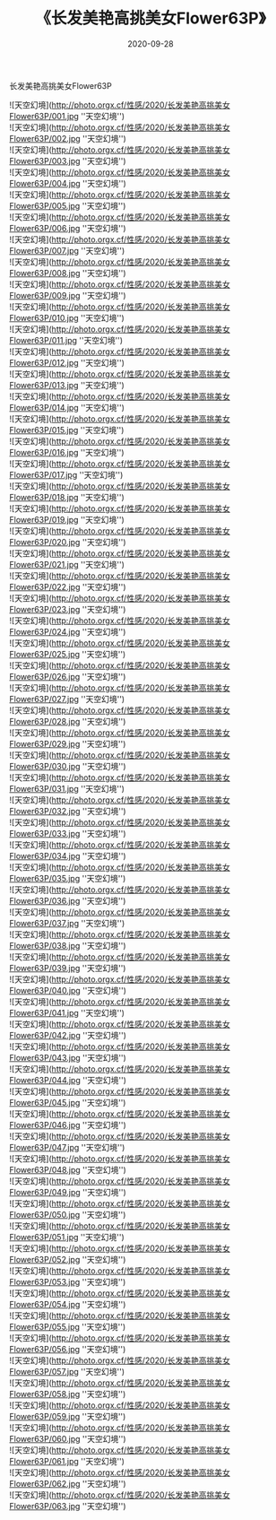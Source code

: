 ﻿---
layout: post
title:  《长发美艳高挑美女Flower63P》
date:   2020-09-28
image: http://photo.orgx.cf/性感/2020/长发美艳高挑美女Flower63P/000.jpg
categories: [美女, 性感, 泳衣]
---

长发美艳高挑美女Flower63P



![天空幻境](http://photo.orgx.cf/性感/2020/长发美艳高挑美女Flower63P/001.jpg ''天空幻境'') <br>
![天空幻境](http://photo.orgx.cf/性感/2020/长发美艳高挑美女Flower63P/002.jpg ''天空幻境'') <br>
![天空幻境](http://photo.orgx.cf/性感/2020/长发美艳高挑美女Flower63P/003.jpg ''天空幻境'') <br>
![天空幻境](http://photo.orgx.cf/性感/2020/长发美艳高挑美女Flower63P/004.jpg ''天空幻境'') <br>
![天空幻境](http://photo.orgx.cf/性感/2020/长发美艳高挑美女Flower63P/005.jpg ''天空幻境'') <br>
![天空幻境](http://photo.orgx.cf/性感/2020/长发美艳高挑美女Flower63P/006.jpg ''天空幻境'') <br>
![天空幻境](http://photo.orgx.cf/性感/2020/长发美艳高挑美女Flower63P/007.jpg ''天空幻境'') <br>
![天空幻境](http://photo.orgx.cf/性感/2020/长发美艳高挑美女Flower63P/008.jpg ''天空幻境'') <br>
![天空幻境](http://photo.orgx.cf/性感/2020/长发美艳高挑美女Flower63P/009.jpg ''天空幻境'') <br>
![天空幻境](http://photo.orgx.cf/性感/2020/长发美艳高挑美女Flower63P/010.jpg ''天空幻境'') <br>
![天空幻境](http://photo.orgx.cf/性感/2020/长发美艳高挑美女Flower63P/011.jpg ''天空幻境'') <br>
![天空幻境](http://photo.orgx.cf/性感/2020/长发美艳高挑美女Flower63P/012.jpg ''天空幻境'') <br>
![天空幻境](http://photo.orgx.cf/性感/2020/长发美艳高挑美女Flower63P/013.jpg ''天空幻境'') <br>
![天空幻境](http://photo.orgx.cf/性感/2020/长发美艳高挑美女Flower63P/014.jpg ''天空幻境'') <br>
![天空幻境](http://photo.orgx.cf/性感/2020/长发美艳高挑美女Flower63P/015.jpg ''天空幻境'') <br>
![天空幻境](http://photo.orgx.cf/性感/2020/长发美艳高挑美女Flower63P/016.jpg ''天空幻境'') <br>
![天空幻境](http://photo.orgx.cf/性感/2020/长发美艳高挑美女Flower63P/017.jpg ''天空幻境'') <br>
![天空幻境](http://photo.orgx.cf/性感/2020/长发美艳高挑美女Flower63P/018.jpg ''天空幻境'') <br>
![天空幻境](http://photo.orgx.cf/性感/2020/长发美艳高挑美女Flower63P/019.jpg ''天空幻境'') <br>
![天空幻境](http://photo.orgx.cf/性感/2020/长发美艳高挑美女Flower63P/020.jpg ''天空幻境'') <br>
![天空幻境](http://photo.orgx.cf/性感/2020/长发美艳高挑美女Flower63P/021.jpg ''天空幻境'') <br>
![天空幻境](http://photo.orgx.cf/性感/2020/长发美艳高挑美女Flower63P/022.jpg ''天空幻境'') <br>
![天空幻境](http://photo.orgx.cf/性感/2020/长发美艳高挑美女Flower63P/023.jpg ''天空幻境'') <br>
![天空幻境](http://photo.orgx.cf/性感/2020/长发美艳高挑美女Flower63P/024.jpg ''天空幻境'') <br>
![天空幻境](http://photo.orgx.cf/性感/2020/长发美艳高挑美女Flower63P/025.jpg ''天空幻境'') <br>
![天空幻境](http://photo.orgx.cf/性感/2020/长发美艳高挑美女Flower63P/026.jpg ''天空幻境'') <br>
![天空幻境](http://photo.orgx.cf/性感/2020/长发美艳高挑美女Flower63P/027.jpg ''天空幻境'') <br>
![天空幻境](http://photo.orgx.cf/性感/2020/长发美艳高挑美女Flower63P/028.jpg ''天空幻境'') <br>
![天空幻境](http://photo.orgx.cf/性感/2020/长发美艳高挑美女Flower63P/029.jpg ''天空幻境'') <br>
![天空幻境](http://photo.orgx.cf/性感/2020/长发美艳高挑美女Flower63P/030.jpg ''天空幻境'') <br>
![天空幻境](http://photo.orgx.cf/性感/2020/长发美艳高挑美女Flower63P/031.jpg ''天空幻境'') <br>
![天空幻境](http://photo.orgx.cf/性感/2020/长发美艳高挑美女Flower63P/032.jpg ''天空幻境'') <br>
![天空幻境](http://photo.orgx.cf/性感/2020/长发美艳高挑美女Flower63P/033.jpg ''天空幻境'') <br>
![天空幻境](http://photo.orgx.cf/性感/2020/长发美艳高挑美女Flower63P/034.jpg ''天空幻境'') <br>
![天空幻境](http://photo.orgx.cf/性感/2020/长发美艳高挑美女Flower63P/035.jpg ''天空幻境'') <br>
![天空幻境](http://photo.orgx.cf/性感/2020/长发美艳高挑美女Flower63P/036.jpg ''天空幻境'') <br>
![天空幻境](http://photo.orgx.cf/性感/2020/长发美艳高挑美女Flower63P/037.jpg ''天空幻境'') <br>
![天空幻境](http://photo.orgx.cf/性感/2020/长发美艳高挑美女Flower63P/038.jpg ''天空幻境'') <br>
![天空幻境](http://photo.orgx.cf/性感/2020/长发美艳高挑美女Flower63P/039.jpg ''天空幻境'') <br>
![天空幻境](http://photo.orgx.cf/性感/2020/长发美艳高挑美女Flower63P/040.jpg ''天空幻境'') <br>
![天空幻境](http://photo.orgx.cf/性感/2020/长发美艳高挑美女Flower63P/041.jpg ''天空幻境'') <br>
![天空幻境](http://photo.orgx.cf/性感/2020/长发美艳高挑美女Flower63P/042.jpg ''天空幻境'') <br>
![天空幻境](http://photo.orgx.cf/性感/2020/长发美艳高挑美女Flower63P/043.jpg ''天空幻境'') <br>
![天空幻境](http://photo.orgx.cf/性感/2020/长发美艳高挑美女Flower63P/044.jpg ''天空幻境'') <br>
![天空幻境](http://photo.orgx.cf/性感/2020/长发美艳高挑美女Flower63P/045.jpg ''天空幻境'') <br>
![天空幻境](http://photo.orgx.cf/性感/2020/长发美艳高挑美女Flower63P/046.jpg ''天空幻境'') <br>
![天空幻境](http://photo.orgx.cf/性感/2020/长发美艳高挑美女Flower63P/047.jpg ''天空幻境'') <br>
![天空幻境](http://photo.orgx.cf/性感/2020/长发美艳高挑美女Flower63P/048.jpg ''天空幻境'') <br>
![天空幻境](http://photo.orgx.cf/性感/2020/长发美艳高挑美女Flower63P/049.jpg ''天空幻境'') <br>
![天空幻境](http://photo.orgx.cf/性感/2020/长发美艳高挑美女Flower63P/050.jpg ''天空幻境'') <br>
![天空幻境](http://photo.orgx.cf/性感/2020/长发美艳高挑美女Flower63P/051.jpg ''天空幻境'') <br>
![天空幻境](http://photo.orgx.cf/性感/2020/长发美艳高挑美女Flower63P/052.jpg ''天空幻境'') <br>
![天空幻境](http://photo.orgx.cf/性感/2020/长发美艳高挑美女Flower63P/053.jpg ''天空幻境'') <br>
![天空幻境](http://photo.orgx.cf/性感/2020/长发美艳高挑美女Flower63P/054.jpg ''天空幻境'') <br>
![天空幻境](http://photo.orgx.cf/性感/2020/长发美艳高挑美女Flower63P/055.jpg ''天空幻境'') <br>
![天空幻境](http://photo.orgx.cf/性感/2020/长发美艳高挑美女Flower63P/056.jpg ''天空幻境'') <br>
![天空幻境](http://photo.orgx.cf/性感/2020/长发美艳高挑美女Flower63P/057.jpg ''天空幻境'') <br>
![天空幻境](http://photo.orgx.cf/性感/2020/长发美艳高挑美女Flower63P/058.jpg ''天空幻境'') <br>
![天空幻境](http://photo.orgx.cf/性感/2020/长发美艳高挑美女Flower63P/059.jpg ''天空幻境'') <br>
![天空幻境](http://photo.orgx.cf/性感/2020/长发美艳高挑美女Flower63P/060.jpg ''天空幻境'') <br>
![天空幻境](http://photo.orgx.cf/性感/2020/长发美艳高挑美女Flower63P/061.jpg ''天空幻境'') <br>
![天空幻境](http://photo.orgx.cf/性感/2020/长发美艳高挑美女Flower63P/062.jpg ''天空幻境'') <br>
![天空幻境](http://photo.orgx.cf/性感/2020/长发美艳高挑美女Flower63P/063.jpg ''天空幻境'') <br>